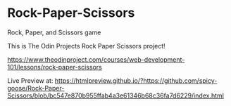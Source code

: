 # Rock-Paper-Scissors
Rock, Paper, and Scissors game

This is The Odin Projects Rock Paper Scissors project!

https://www.theodinproject.com/courses/web-development-101/lessons/rock-paper-scissors

Live Preview at:
https://htmlpreview.github.io/?https://github.com/spicy-goose/Rock-Paper-Scissors/blob/bc547e870b955ffab4a3e61346b68c36fa7d6229/index.html
